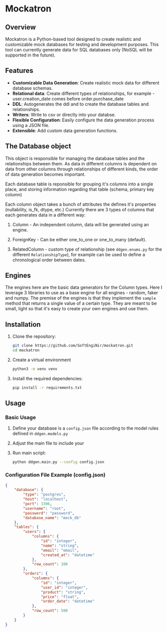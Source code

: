 # Mockatron

## Overview

Mockatron is a Python-based tool designed to create realistic and customizable mock databases for testing and development purposes. This tool can currently generate data for SQL databases only (NoSQL will be supported in the future).

## Features

- **Customizable Data Generation**: Create realistic mock data for different database schemas.
- **Relational data**: Create different types of relationships, for example - user.creation_date comes before order.purchase_date
- **DDL**: Autogenerates the ddl and to create the database tables and relationships.
- **Writers**: Write to csv or directly into your databse.
- **Flexible Configuration**: Easily configure the data generation process using a JSON file.
- **Extensible**: Add custom data generation functions.

## The Database object

This object is responsible for managing the database tables and the relationships between them. As data in different columns is dependent on data from other columns through relationships of different kinds, the order of data generation becomes important.

Each database table is reponsible for grouping it's columns into a single place, and storing information regarding that table (schema, primary key column)

Each column object takes a bunch of attributes the defines it's properties (nullability, is_fk, dtype, etc.)
Currently there are 3 types of columns that each generates data in a different way:

1. Column - An independent column, data will be generated using an engine.

2. ForeignKey - Can be either one_to_one or one_to_many (default).

3. RelatedColumn - custom type of relationship (see `ddgen.enums.py` for the different `RelationshipType`), for example can be used to define a chronological order between dates.

## Engines

The engines here are the basic data generators for the Column types. Here I leverage 3 libraries to use as a base engine for all engines - random, faker and numpy. The premise of the engines is that they implement the `sample` method that returns a single value of a certain type. They are meant to be small, light so that it's easy to create your own engines and use them.

## Installation

1. Clone the repository:
    ```bash
    git clone https://github.com/SoftEngiNir/mockatron.git
    cd mockatron
    ```
2. Create a virtual environment
    ```bash
    python3 -m venv venv
    ```

3. Install the required dependencies:
    ```bash
    pip install -r requirements.txt
    ```

## Usage

### Basic Usage

1. Define your database is a `config.json` file according to the model rules defined in `ddgen.models.py`

2. Adjust the main file to include your

2. Run main script:
    ```bash
    python ddgen.main.py --config config.json
    ```

### Configuration File Example (config.json)


```json
{
    "database": {
        "type": "postgres",
        "host": "localhost",
        "port": 3306,
        "username": "root",
        "password": "password",
        "database_name": "mock_db"
    },
    "tables": {
        "users": {
            "columns": {
                "id": "integer",
                "name": "string",
                "email": "email",
                "created_at": "datetime"
            },
            "row_count": 100
        },
        "orders": {
            "columns": {
                "id": "integer",
                "user_id": "integer",
                "product": "string",
                "price": "float",
                "order_date": "datetime"
            },
            "row_count": 500
        }
    }
}
